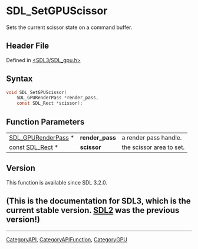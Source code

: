 # SDL_SetGPUScissor

Sets the current scissor state on a command buffer.

## Header File

Defined in [<SDL3/SDL_gpu.h>](https://github.com/libsdl-org/SDL/blob/main/include/SDL3/SDL_gpu.h)

## Syntax

```c
void SDL_SetGPUScissor(
    SDL_GPURenderPass *render_pass,
    const SDL_Rect *scissor);
```

## Function Parameters

|                                          |                 |                          |
| ---------------------------------------- | --------------- | ------------------------ |
| [SDL_GPURenderPass](SDL_GPURenderPass) * | **render_pass** | a render pass handle.    |
| const [SDL_Rect](SDL_Rect) *             | **scissor**     | the scissor area to set. |

## Version

This function is available since SDL 3.2.0.

## (This is the documentation for SDL3, which is the current stable version. [SDL2](https://wiki.libsdl.org/SDL2/) was the previous version!)



----
[CategoryAPI](CategoryAPI), [CategoryAPIFunction](CategoryAPIFunction), [CategoryGPU](CategoryGPU)

